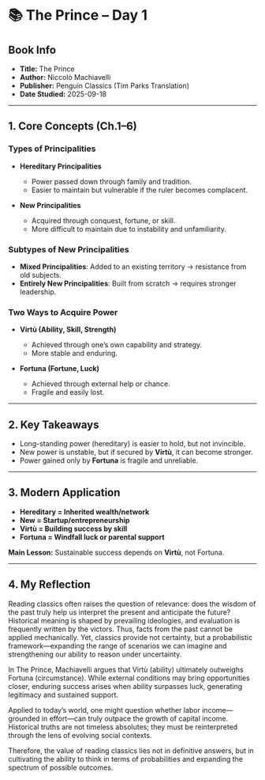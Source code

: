 # 📚 The Prince – Day 1

## Book Info
- **Title:** The Prince  
- **Author:** Niccolò Machiavelli  
- **Publisher:** Penguin Classics (Tim Parks Translation)  
- **Date Studied:** 2025-09-18  

---

## 1. Core Concepts (Ch.1–6)

### Types of Principalities
- **Hereditary Principalities**  
  - Power passed down through family and tradition.  
  - Easier to maintain but vulnerable if the ruler becomes complacent.  

- **New Principalities**  
  - Acquired through conquest, fortune, or skill.  
  - More difficult to maintain due to instability and unfamiliarity.  

### Subtypes of New Principalities
- **Mixed Principalities**: Added to an existing territory → resistance from old subjects.  
- **Entirely New Principalities**: Built from scratch → requires stronger leadership.  

### Two Ways to Acquire Power
- **Virtù (Ability, Skill, Strength)**  
  - Achieved through one’s own capability and strategy.  
  - More stable and enduring.  

- **Fortuna (Fortune, Luck)**  
  - Achieved through external help or chance.  
  - Fragile and easily lost.  

---

## 2. Key Takeaways
- Long-standing power (hereditary) is easier to hold, but not invincible.  
- New power is unstable, but if secured by **Virtù**, it can become stronger.  
- Power gained only by **Fortuna** is fragile and unreliable.  

---

## 3. Modern Application
- **Hereditary = Inherited wealth/network**  
- **New = Startup/entrepreneurship**  
- **Virtù = Building success by skill**  
- **Fortuna = Windfall luck or parental support**  

**Main Lesson:** Sustainable success depends on **Virtù**, not Fortuna.  

---

## 4. My Reflection
Reading classics often raises the question of relevance: does the wisdom of the past truly help us interpret the present and anticipate the future? Historical meaning is shaped by prevailing ideologies, and evaluation is frequently written by the victors. Thus, facts from the past cannot be applied mechanically. Yet, classics provide not certainty, but a probabilistic framework—expanding the range of scenarios we can imagine and strengthening our ability to reason under uncertainty.

In The Prince, Machiavelli argues that Virtù (ability) ultimately outweighs Fortuna (circumstance). While external conditions may bring opportunities closer, enduring success arises when ability surpasses luck, generating legitimacy and sustained support.

Applied to today’s world, one might question whether labor income—grounded in effort—can truly outpace the growth of capital income. Historical truths are not timeless absolutes; they must be reinterpreted through the lens of evolving social contexts.

Therefore, the value of reading classics lies not in definitive answers, but in cultivating the ability to think in terms of probabilities and expanding the spectrum of possible outcomes.
